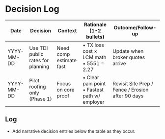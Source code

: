 # Decision Log

| Date | Decision | Context | Rationale (1-2 bullets) | Outcome/Follow-up |
|------|----------|---------|--------------------------|-------------------|
| YYYY-MM-DD | Use TDI public rates for planning | Need comp estimate fast | • TX loss cost × LCM math • 5551 = 2.27 | Update when broker quotes arrive |
| YYYY-MM-DD | Pilot roofing only (Phase 1) | Focus on core proof | • Clear pain point • Fastest path w/ employer | Revisit Site Prep / Fence / Erosion after 90 days |

## Log
- Add narrative decision entries below the table as they occur.
